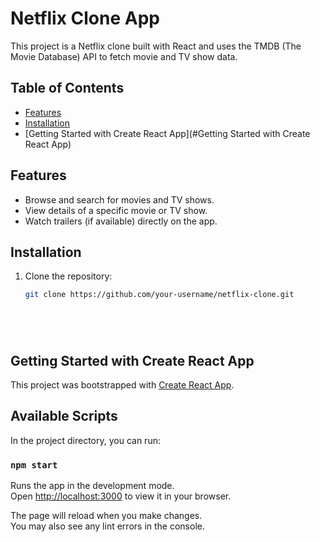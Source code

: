 # Netflix Clone App

This project is a Netflix clone built with React and uses the TMDB (The Movie Database) API to fetch movie and TV show data.

## Table of Contents


- [Features](#features)
- [Installation](#installation)
- [Getting Started with Create React App](#Getting Started with Create React App)


## Features

- Browse and search for movies and TV shows.
- View details of a specific movie or TV show.
- Watch trailers (if available) directly on the app.

## Installation

1. Clone the repository:

   ```bash
   git clone https://github.com/your-username/netflix-clone.git






## Getting Started with Create React App

This project was bootstrapped with [Create React App](https://github.com/facebook/create-react-app).

## Available Scripts

In the project directory, you can run:

### `npm start`

Runs the app in the development mode.\
Open [http://localhost:3000](http://localhost:3000) to view it in your browser.

The page will reload when you make changes.\
You may also see any lint errors in the console.


